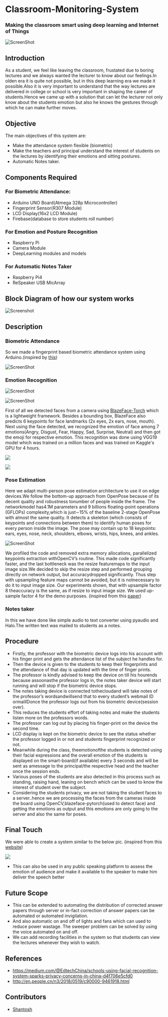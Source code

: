 # Classroom-Monitoring-System
### Making the classroom smart using deep learning and Internet of Things

![ScreenShot](https://github.com/vineeth-raj/Classroom-Monitoring-System/blob/main/Classroom.png)

## Introduction
As a student, we feel like leaving the classroom, frustated due to boring lectures and we always wanted
the lecturer to know about our feelings.In olden era it is quite not possible, but in this deep learning
era we made it possible.Also it is very important to understand that the way lectures are delivered in
college or school is very important in shaping the career of students.Hence we came up with a solution
that can let the lecturer not only know about the students emotion but also he knows the gestures through
which he can make further moves.

## Objective
The main objectives of this system are:

- Make the attendance system flexible (biometric)
- Make the teachers and principal understand the interest of students on  the lectures by identifying their emotions and sitting postures.
- Automatic Notes taker.

## Components Required

### For Biometric Attendance:
- Arduino UNO Board(Atmega 328p Microcontroller)
- Fingerprint Sensor(R307 Module)
- LCD Display(16x2 LCD Module)
- Firebase(database to store students roll number)

### For Emotion and Posture Recognition
- Raspberry Pi
- Camera Module
- DeepLearning modules and models

### For Automatic Notes Taker
- Raspberry Pi4
- ReSpeaker USB MicArray

## Block Diagram of how our system works

![Screenshot](https://github.com/vineeth-raj/Classroom-Monitoring-System/blob/main/BlockDiagram-Classroom.png)

## Description

### Biometric Attendance
So we made a  fingerprint based biometric attendance system using Arduino.(inspired by [this](https://circuitdigest.com/microcontroller-projects/fingerprint-attendance-system-using-arduino-uno))

![ScreenShot](https://github.com/vineeth-raj/Classroom-Monitoring-System/blob/main/finger-print-sensor.png)

### Emotion Recognition

![ScreenShot](https://github.com/vineeth-raj/Classroom-Monitoring-System/blob/main/emotion-detection/images/results/Happy-Result.png)

![ScreenShot](https://github.com/vineeth-raj/Classroom-Monitoring-System/blob/main/emotion-detection/images/results/Neutral-Result.png)

First of all we detected faces from a camera using [BlazeFace-Torch](https://www.kaggle.com/humananalog/blazeface-pytorch) which is a lightweight framework.
Besides a bounding box, BlazeFace also predicts 6 keypoints for face landmarks (2x eyes, 2x ears, nose, mouth). Next using the face detected, we recognized the emotion of face among 7 emotions(Angry, Disgust, Fear, Happy, Sad, Surprise, Neutral) and then got the emoji for respective emotion. This recognition was done using VGG19 model which was trained on a million faces and was trained on Kaggle's GPU for 4 hours.

![](https://www.pyimagesearch.com/wp-content/uploads/2017/03/imagenet_vgg16.png)

![](https://www.researchgate.net/profile/Clifford_Yang/publication/325137356/figure/fig2/AS:670371271413777@1536840374533/llustration-of-the-network-architecture-of-VGG-19-model-conv-means-convolution-FC-means.jpg)

### Pose Estimation
Here we adapt multi-person pose estimation architecture to use it on edge devices.We follow the bottom-up approach from OpenPose because of its decent quality and robustness tonumber of people inside the frame. The networkmodel has4.1M parameters and 9 billions floating-point operations (GFLOPs) complexity,which is just∼15% of the baseline 2-stage OpenPose with almost the same quality. It detects a skeleton (which consists of keypoints and connections between them) to identify human poses for every person inside the image. The pose may contain up to 18 keypoints: ears, eyes, nose, neck, shoulders, elbows, wrists, hips, knees, and ankles.

![ScreenShot](https://github.com/vineeth-raj/Classroom-Monitoring-System/blob/main/Pose-Detection.png)

We profiled the code and removed extra memory allocations, parallelized keypoints extraction withOpenCV’s routine. This made code significantly faster, and the last bottleneck was the resize featuremaps to the input image size.We decided to skip the resize step and performed grouping directly on network output, but accuracydropped significantly. Thus step with upsampling feature maps cannot be avoided, but it is notnecessary to do it to input image size. Our experiments shown, that with upsample factor 8 theaccuracy is the same, as if resize to input image size. We used up-sample factor 4 for the demo purposes.
(inspired from this [paper](https://arxiv.org/pdf/1811.12004.pdf))

### Notes taker
In this we have done like simple audio to text converter using pyaudio and Halo.The written text was mailed to students as a notes.

## Procedure

- Firstly, the professor with the biometric device logs into his account  with his finger print and gets the attendance list of the subject he  handles for.
- Then the device is given to the students to keep their fingerprints and the attendance of that day is updated with the time of finger prints.
- The professor is kindly advised to keep the device on till his hourends  because assoonasthe professor logs in, the notes taker device will  start running and will stop if the biometric device stops.
- The notes taking device is connected tothecloudand will take  notes of the professor’s wordsandwillsend that to every student’s  webmail ID ormailIDonce the professor logs out from his biometric  device(session over).
- This reduces the students effort of taking notes and make the  students listen more on the professors words.
- The professor can log out by placing his finger-print on the device the  second time.
- LCD display is kept on the biometric device to see the status whether the professor logged in or not and students fingerprint recognized or not.
- Meanwhile during the class, theemotionofthe students is detected using their  facial expressions and the overall emotion of the students is displayed on the  smart-board(if available) every 3 seconds and will be sent as amessage to the  principal/the respective head and the teacher once the session ends.
- Various poses of the students are also detected in this process such as standing, raising hand, leaning on bench which can be used to know the interest of student over the subject.
- Considering the students privacy, we are not taking the student faces to a  server..hence we are processing the faces from the cameras inside the board using  OpenCV,blazeface-pytorch(used to detect face) and getting the emotions as output and this emotions are only going to the server and also the same for poses.

## Final Touch
We were able to create a system similar to the below pic. (inspired from this [website](https://edtechchina.medium.com/schools-using-facial-recognition-system-sparks-privacy-concerns-in-china-d4f706e5cfd0))

![](https://miro.medium.com/max/875/1*TqeG3GUeIOaXY36Dwu8rkA.jpeg)

- This can also be used in any public speaking platform to assess the emotion of audience and make it available to the speaker to make him deliver the speech better

## Future Scope

- This can be extended to automating the distribution of  corrected answer papers through server or in-fact  correction of answer papers can be automated or  automated invigilation.
- And also automatic on and off of lights and fans which  can used to reduce power wastage. The sweeper problem  can be solved by using the voice automated on and off.
- We can add recording facilities in the system so that  students can view the lectures whenever they wish to  watch.

## References

- https://medium.com/@EdtechChina/schools-using-facial-recognition-system-sparks-privacy-concerns-in-china-d4f706e5cfd0
- http://en.people.cn/n3/2018/0519/c90000-9461918.html

## Contributors
- [Shantosh](https://www.linkedin.com/in/shanthosh-kumar-921092174/)
